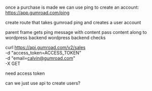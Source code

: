 once a purchase is made we can use ping to create an account:
	https://app.gumroad.com/ping

create route that takes gumroad ping and creates a user account

parent frame gets ping message with content
	pass content along to wordpress backend
	wordpress backend checks 



curl https://api.gumroad.com/v2/sales \
  -d "access_token=ACCESS_TOKEN" \
  -d "email=calvin@gumroad.com" \
  -X GET

need access token

can we just use api to create users?